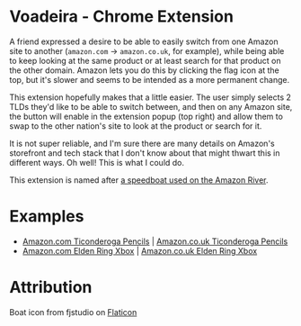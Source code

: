 # Voadeira - Chrome Extension

A friend expressed a desire to be able to easily switch from one Amazon site to another
(`amazon.com` -> `amazon.co.uk`, for example), while being able to keep looking at the
same product or at least search for that product on the other domain. Amazon lets you
do this by clicking the flag icon at the top, but it's slower and seems to be intended
as a more permanent change.

This extension hopefully makes that a little easier. The user simply selects 2 TLDs
they'd like to be able to switch between, and then on any Amazon site, the button will
enable in the extension popup (top right) and allow them to swap to the other nation's
site to look at the product or search for it.

It is not super reliable, and I'm sure there are many details on Amazon's storefront and
tech stack that I don't know about that might thwart this in different ways. Oh well!
This is what I could do.

This extension is named after [a speedboat used on the Amazon River](https://en.wikipedia.org/wiki/Voadeira).

# Examples

* [Amazon.com Ticonderoga Pencils](https://www.amazon.com/Ticonderoga-Wood-Cased-Graphite-Pre-Sharpened-13830/dp/B006CSPZK4/) | [Amazon.co.uk Ticonderoga Pencils](https://www.amazon.co.uk/Dixon-Wood-Ticonderoga-Pencils-Yellow/dp/B006CSPZK4/)
* [Amazon.com Elden Ring Xbox](https://www.amazon.com/Elden-Ring-Standard-Xbox-Digital/dp/B09QQYB8D9/) | [Amazon.co.uk Elden Ring Xbox](https://www.amazon.co.uk/Elden-Ring-Standard-Xbox-Download/dp/B09P1LBC7K/)

# Attribution

Boat icon from fjstudio on [Flaticon](https://www.flaticon.com/free-icon/boat_3202974?related_id=3202974)

